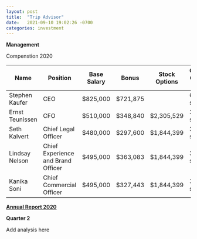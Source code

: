 ```yaml
---
layout: post
title:  "Trip Advisor"
date:   2021-09-10 19:02:26 -0700
categories: investment
---
```

**Management**

Compenstion 2020

| Name  | Position | Base Salary | Bonus | Stock Options| Ownership Guidelines (min)|
|-------|----------|--------|------------|--------------| -------------------
|Stephen Kaufer| CEO | $825,000| $721,875 | | 6x base salary |
|Ernst Teunissen| CFO | $510,000| $348,840 | $2,305,529 | 3x base salary |
|Seth Kalvert | Chief Legal Officer| $480,000| $297,600 | $1,844,399| 3x base salary |
|Lindsay Nelson|  Chief Experience and Brand Officer | $495,000| $363,083| $1,844,399 | 3x base salary |
|Kanika Soni  | Chief Commercial Officer | $495,000| $327,443| $1,844,399 | 3x base salary |

**[Annual Report 2020][ta-2020]**



**Quarter 2**

Add analysis here

[ta-2021-q2]: https://ir.tripadvisor.com/static-files/a23a917e-4f3a-41ce-a730-8fa8d9c92740
[ta-2020]: https://ir.tripadvisor.com/static-files/fef1a79b-0b14-40b3-ae35-da7ee030aca4


